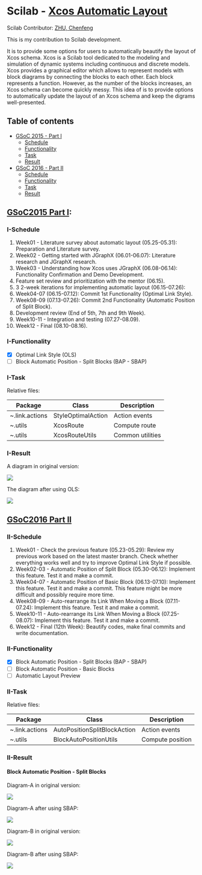 Scilab - [Xcos Automatic Layout](http://wiki.scilab.org/Contributor%20-%20Xcos%20automatic%20layout)
===============================

Scilab Contributor: [ZHU, Chenfeng](http://about.me/zhuchenfeng)

This is my contribution to Scilab development.

It is to provide some options for users to automatically beautify the layout of Xcos schema.
Xcos is a Scilab tool dedicated to the modeling and simulation of dynamic systems including continuous and discrete models. Xcos provides a graphical editor which allows to represent models with block diagrams by connecting the blocks to each other. Each block represents a function. However, as the number of the blocks increases, an Xcos schema can become quickly messy. This idea of is to provide options to automatically update the layout of an Xcos schema and keep the digrams well-presented.

Table of contents
-----------------

  * [GSoC 2015 - Part I](#gsoc2015-part-i)
    * [Schedule](#i-schedule)
    * [Functionality](#i-functionality)
    * [Task](#i-task)
    * [Result](#i-result)
  * [GSoC 2016 - Part II](#gsoc2016-part-ii)
    * [Schedule](#ii-schedule)
    * [Functionality](#ii-functionality)
    * [Task](#ii-task)
    * [Result](#ii-result)

## [GSoC2015 Part I](http://www.google-melange.com/gsoc/project/details/google/gsoc2015/zhuchenfeng/5724160613416960):

### I-Schedule

1. Week01 - Literature survey about automatic layout (05.25-05.31): Preparation and Literature survey.
2. Week02 - Getting started with JGraphX (06.01-06.07): Literature research and JGraphX research.
3. Week03 - Understanding how Xcos uses JGraphX (06.08-06.14): Functionality Confirmation and Demo Development.
4. Feature set review and prioritization with the mentor (06.15).
5. 3 2-week iterations for implementing automatic layout (06.15-07.26):
 1. Week04-07 (06.15-07.12): Commit 1st Functionality (Optimal Link Style).
 2. Week08-09 (07.13-07.26): Commit 2nd Functionality (Automatic Position of Split Block).
6. Development review (End of 5th, 7th and 9th Week).
7. Week10-11 - Integration and testing (07.27-08.09).
8. Week12 - Final (08.10-08.16).

### I-Functionality

- [x] Optimal Link Style (OLS)
- [ ] Block Automatic Position - Split Blocks (BAP - SBAP)

### I-Task

Relative files:

| Package  | Class | Description |
| -------------- | ------------------ | ------------- |
| ~.link.actions | StyleOptimalAction | Action events |
| ~.utils  | XcosRoute  | Compute route |
| ~.utils  | XcosRouteUtils  | Common utilities |

### I-Result

A diagram in original version:

![](https://github.com/sampig/Scilab-XcosAutomaticLayout/blob/master/resources/images/OLS01.png?raw=true)

The diagram after using OLS:

![](https://github.com/sampig/Scilab-XcosAutomaticLayout/blob/master/resources/images/OLS02.png?raw=true)


## [GSoC2016 Part II](https://summerofcode.withgoogle.com/projects/#6654261857353728)

### II-Schedule

1. Week01 - Check the previous feature (05.23-05.29): Review my previous work based on the latest master branch. Check whether everything works well and try to improve Optimal Link Style if possible.
2. Week02-03 - Automatic Position of Split Block (05.30-06.12): Implement this feature. Test it and make a commit.
3. Week04-07 - Automatic Position of Basic Block (06.13-07.10): Implement this feature. Test it and make a commit. This feature might be more difficult and possibly require more time.
4. Week08-09 - Auto-rearrange its Link When Moving a Block (07.11-07.24): Implement this feature. Test it and make a commit.
5. Week10-11 - Auto-rearrange its Link When Moving a Block (07.25-08.07): Implement this feature. Test it and make a commit.
6. Week12 - Final (12th Week): Beautify codes, make final commits and write documentation.

### II-Functionality

- [x] Block Automatic Position - Split Blocks (BAP - SBAP)
- [ ] Block Automatic Position - Basic Blocks
- [ ] Automatic Layout Preview

### II-Task

Relative files:

| Package  | Class | Description |
| -------------- | ------------------ | ------------- |
| ~.link.actions | AutoPositionSplitBlockAction | Action events |
| ~.utils  | BlockAutoPositionUtils  | Compute position |

### II-Result

#### Block Automatic Position - Split Blocks

Diagram-A in original version:

![](https://github.com/sampig/Scilab-XcosAutomaticLayout/blob/master/resources/images/SBAP01.png?raw=true)

Diagram-A after using SBAP:

![](https://github.com/sampig/Scilab-XcosAutomaticLayout/blob/master/resources/images/SBAP02.png?raw=true)

Diagram-B in original version:

![](https://github.com/sampig/Scilab-XcosAutomaticLayout/blob/master/resources/images/SBAP11.png?raw=true)

Diagram-B after using SBAP:

![](https://github.com/sampig/Scilab-XcosAutomaticLayout/blob/master/resources/images/SBAP12.png?raw=true)


